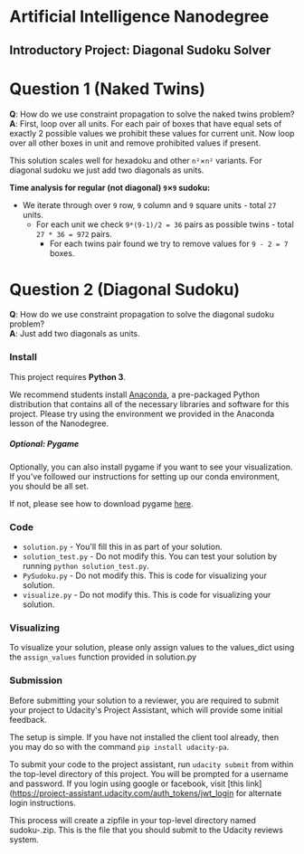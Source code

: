# Artificial Intelligence Nanodegree
## Introductory Project: Diagonal Sudoku Solver

# Question 1 (Naked Twins)
**Q**: How do we use constraint propagation to solve the naked twins problem?  
**A**: First, loop over all units. 
For each pair of boxes that have equal sets of exactly 2 possible values we prohibit these values for current unit.
Now loop over all other boxes in unit and remove prohibited values if present.

This solution scales well for hexadoku and other ```n²```×```n²``` variants.
For diagonal sudoku we just add two diagonals as units.

**Time analysis for regular (not diagonal) ```9```×```9``` sudoku:**  
- We iterate through over ```9``` row, ```9``` column and ```9``` square units - total ```27``` units.
    - For each unit we check ```9*(9-1)/2 = 36``` pairs as possible twins - total ```27 * 36 = 972``` pairs.
        - For each twins pair found we try to remove values for ```9 - 2 = 7``` boxes.

# Question 2 (Diagonal Sudoku)
**Q**: How do we use constraint propagation to solve the diagonal sudoku problem?  
**A**: Just add two diagonals as units.

### Install

This project requires **Python 3**.

We recommend students install [Anaconda](https://www.continuum.io/downloads), a pre-packaged Python distribution that contains all of the necessary libraries and software for this project. 
Please try using the environment we provided in the Anaconda lesson of the Nanodegree.

##### Optional: Pygame

Optionally, you can also install pygame if you want to see your visualization. If you've followed our instructions for setting up our conda environment, you should be all set.

If not, please see how to download pygame [here](http://www.pygame.org/download.shtml).

### Code

* `solution.py` - You'll fill this in as part of your solution.
* `solution_test.py` - Do not modify this. You can test your solution by running `python solution_test.py`.
* `PySudoku.py` - Do not modify this. This is code for visualizing your solution.
* `visualize.py` - Do not modify this. This is code for visualizing your solution.

### Visualizing

To visualize your solution, please only assign values to the values_dict using the ```assign_values``` function provided in solution.py

### Submission
Before submitting your solution to a reviewer, you are required to submit your project to Udacity's Project Assistant, which will provide some initial feedback.  

The setup is simple.  If you have not installed the client tool already, then you may do so with the command `pip install udacity-pa`.  

To submit your code to the project assistant, run `udacity submit` from within the top-level directory of this project.  You will be prompted for a username and password.  If you login using google or facebook, visit [this link](https://project-assistant.udacity.com/auth_tokens/jwt_login for alternate login instructions.

This process will create a zipfile in your top-level directory named sudoku-<id>.zip.  This is the file that you should submit to the Udacity reviews system.

